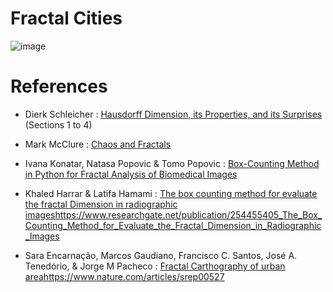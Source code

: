 # Fractal Cities

![image](https://github.com/mgamzec/Fractal-City/assets/62151645/7471f0de-941e-49ad-b998-8aaf2e2d336f)

# References

- Dierk Schleicher : [Hausdorff Dimension, its Properties, and its Surprises ](https://arxiv.org/abs/math/0505099)(Sections 1 to 4)

- Mark McClure : [Chaos and Fractals](https://www.marksmath.org/classes/Fall2021ChaosAndFractals/chaos_and_fractals_2021/contents.html)

- Ivana Konatar, Natasa Popovic & Tomo Popovic : [Box-Counting Method in Python for Fractal Analysis of Biomedical Images](https://www.semanticscholar.org/paper/Box-Counting-Method-in-Python-for-Fractal-Analysis-Konatar-Popović/2d7d5f1e1468a30db49e48969abd8a46da32c20c)

- Khaled Harrar & Latifa Hamami : [The box counting method for evaluate the fractal Dimension in radiographic images](https://www.researchgate.net/publication/254455405_The_Box_Counting_Method_for_Evaluate_the_Fractal_Dimension_in_Radiographic_Images)https://www.researchgate.net/publication/254455405_The_Box_Counting_Method_for_Evaluate_the_Fractal_Dimension_in_Radiographic_Images

- Sara Encarnação, Marcos Gaudiano, Francisco C. Santos, José A. Tenedório, & Jorge M Pacheco : [Fractal Carthography of urban area](https://www.nature.com/articles/srep00527)https://www.nature.com/articles/srep00527
